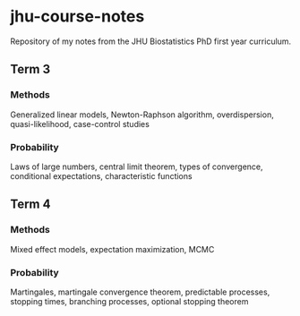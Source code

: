 # jhu-course-notes
Repository of my notes from the JHU Biostatistics PhD first year curriculum.

## Term 3
### Methods
Generalized linear models, Newton-Raphson algorithm, overdispersion, quasi-likelihood, case-control studies
### Probability
Laws of large numbers, central limit theorem, types of convergence, conditional expectations, characteristic functions

## Term 4
### Methods 
Mixed effect models, expectation maximization, MCMC

### Probability
Martingales, martingale convergence theorem, predictable processes, stopping times, branching processes, optional stopping theorem

